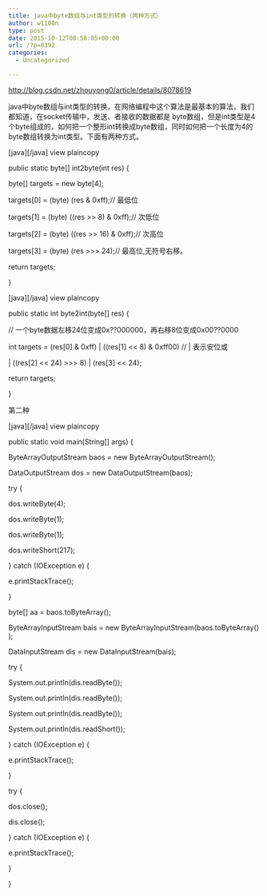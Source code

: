 ```yaml
---
title: java中byte数组与int类型的转换（两种方式）
author: w1100n
type: post
date: 2015-10-12T08:58:05+00:00
url: /?p=8392
categories:
  - Uncategorized

---
```

http://blog.csdn.net/zhouyong0/article/details/8078619

java中byte数组与int类型的转换，在网络编程中这个算法是最基本的算法，我们都知道，在socket传输中，发送、者接收的数据都是 byte数组，但是int类型是4个byte组成的，如何把一个整形int转换成byte数组，同时如何把一个长度为4的byte数组转换为int类型。下面有两种方式。


\[java\]\[/java\] view plaincopy

public static byte[] int2byte(int res) {
  
byte[] targets = new byte[4];

targets[0] = (byte) (res & 0xff);// 最低位
  
targets[1] = (byte) ((res >> 8) & 0xff);// 次低位
  
targets[2] = (byte) ((res >> 16) & 0xff);// 次高位
  
targets[3] = (byte) (res >>> 24);// 最高位,无符号右移。
  
return targets;
  
}
  
\[java\]\[/java\] view plaincopy

public static int byte2int(byte[] res) {
  
// 一个byte数据左移24位变成0x??000000，再右移8位变成0x00??0000

int targets = (res[0] & 0xff) | ((res[1] << 8) & 0xff00) // | 表示安位或
  
| ((res[2] << 24) >>> 8) | (res[3] << 24);
  
return targets;
  
}
  
第二种

\[java\]\[/java\] view plaincopy

public static void main(String[] args) {
  
ByteArrayOutputStream baos = new ByteArrayOutputStream();
  
DataOutputStream dos = new DataOutputStream(baos);
  
try {
  
dos.writeByte(4);
  
dos.writeByte(1);
  
dos.writeByte(1);
  
dos.writeShort(217);
  
} catch (IOException e) {
  
e.printStackTrace();
  
}

byte[] aa = baos.toByteArray();
  
ByteArrayInputStream bais = new ByteArrayInputStream(baos.toByteArray());
  
DataInputStream dis = new DataInputStream(bais);

try {
  
System.out.println(dis.readByte());
  
System.out.println(dis.readByte());
  
System.out.println(dis.readByte());
  
System.out.println(dis.readShort());
  
} catch (IOException e) {
  
e.printStackTrace();
  
}
  
try {
  
dos.close();
  
dis.close();
  
} catch (IOException e) {
  
e.printStackTrace();
  
}
  
}